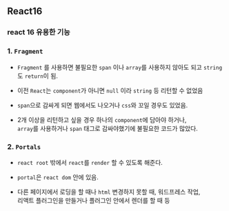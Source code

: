 ## React16
### react 16 유용한 기능

### 1. `Fragment` 
- `Fragment` 를 사용하면 불필요한 `span` 이나 `array`를 사용하지 않아도 되고 `string` 도 `return`이 됨.
  
- 이전 `React`는 `component`가 아니면 `null` 이라 `string` 등 리턴할 수 없었음  
  
- `span`으로 감싸게 되면 웹에서도 나오거나 `css`와 꼬일 경우도 있었음.
    
- 2개 이상을 리턴하고 싶을 경우 하나의 `component`에 담아야 하거나,  
`array`를 사용하거나 `span` 태그로 감싸야했기에 불필요한 코드가 많았다.  


 
### 2. `Portals` 
  
- `react root` 밖에서 `react`를 `render` 할 수 있도록 해준다.  
  
- `portal`은 `react dom` 안에 있음.  
  
- 다른 페이지에서 로딩을 할 때나 `html` 변경하지 못할 때, 워드프레스 작업,   
리액트 플러그인을 만들거나 플러그인 안에서 렌더를 할 때 등  



